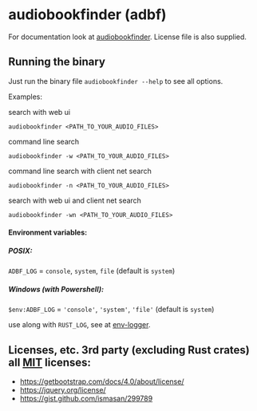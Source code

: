 # audiobookfinder (adbf)

For documentation look at [audiobookfinder](https://github.com/electricherd/audiobookfinder).
License file is also supplied.

## Running the binary
Just run the binary file `audiobookfinder --help` to see all options.

Examples:

search with web ui

`audiobookfinder <PATH_TO_YOUR_AUDIO_FILES>`


command line search

`audiobookfinder -w <PATH_TO_YOUR_AUDIO_FILES>`


command line search with client net search

`audiobookfinder -n <PATH_TO_YOUR_AUDIO_FILES>`


search with web ui and client net search

`audiobookfinder -wn <PATH_TO_YOUR_AUDIO_FILES>`


#### Environment variables:

##### POSIX:
`ADBF_LOG`  = `console`, `system`, `file` (default is `system`)

##### Windows (with Powershell):
`$env:ADBF_LOG`  = `'console'`, `'system'`, `'file'` (default is `system`)

use along with `RUST_LOG`, see at [env-logger](https://docs.rs/env_logger/0.7.1/env_logger/#enabling-logging).


## Licenses, etc. 3rd party (excluding Rust crates) all [MIT](https://tldrlegal.com/license/mit-license) licenses: 
* https://getbootstrap.com/docs/4.0/about/license/
* https://jquery.org/license/
* https://gist.github.com/ismasan/299789
